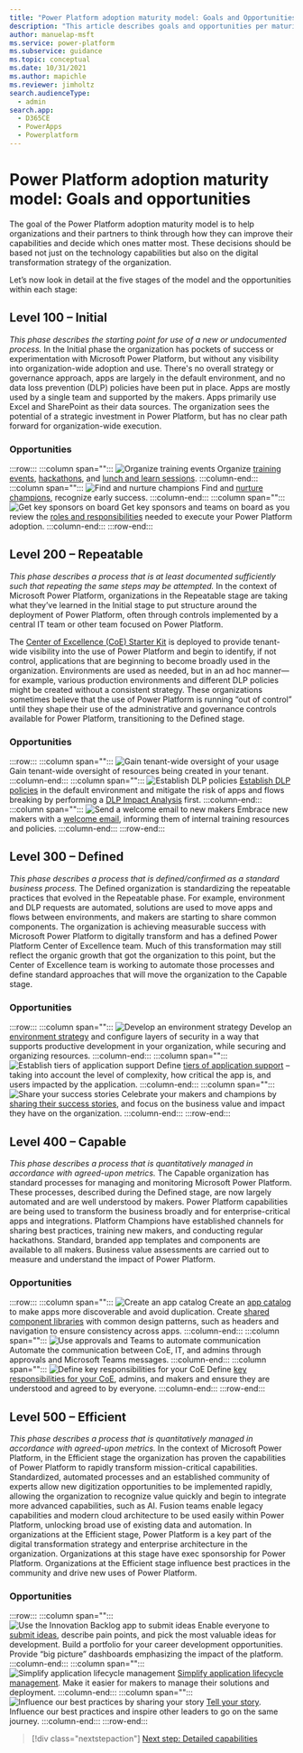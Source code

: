```yaml
---
title: "Power Platform adoption maturity model: Goals and Opportunities - Microsoft Power Platform | MicrosoftDocs"
description: "This article describes goals and opportunities per maturity stage in the Power Platform adoption maturity model."
author: manuelap-msft
ms.service: power-platform
ms.subservice: guidance
ms.topic: conceptual
ms.date: 10/31/2021
ms.author: mapichle
ms.reviewer: jimholtz
search.audienceType: 
  - admin
search.app: 
  - D365CE
  - PowerApps
  - Powerplatform
---
```

# Power Platform adoption maturity model: Goals and opportunities

The goal of the Power Platform adoption maturity model is to help organizations and their partners to think through how they can improve their capabilities and decide which ones matter most. These decisions should be based not just on the technology capabilities but also on the digital transformation strategy of the organization.

Let’s now look in detail at the five stages of the model and the opportunities within each stage:

## Level 100 – Initial

*This phase describes the starting point for use of a new or undocumented process.* In the Initial phase the organization has pockets of success or experimentation with Microsoft Power Platform, but without any visibility into organization-wide adoption and use.  There's no overall strategy or governance approach, apps are largely in the default environment, and no data loss prevention (DLP) policies have been put in place.  Apps are mostly used by a single team and supported by the makers. Apps primarily use Excel and SharePoint as their data sources. The organization sees the potential of a strategic investment in Power Platform, but has no clear path forward for organization-wide execution.

### Opportunities

:::row:::
   :::column span="":::
      ![Organize training events](media/adoption-1.png "Organize training events")
      Organize [training events](https://aka.ms/powerappsdemos), [hackathons](/power-platform/guidance/adoption/hackathons), and [lunch and learn sessions](/power-platform/guidance/adoption/in-a-day#lunch-and-learn).
   :::column-end:::
   :::column span="":::
   ![Find and nurture champions](media/adoption-2.png "Find and nurture champions")
      Find and [nurture champions](/power-platform/guidance/adoption/champions), recognize early success.
   :::column-end:::
:::column span="":::
![Get key sponsors on board](media/adoption-3.png "Get key sponsors on board")
      Get key sponsors and teams on board as you review the [roles and responsibilities](/power-platform/guidance/adoption/roles) needed to execute your Power Platform adoption.
   :::column-end:::
:::row-end:::

## Level 200 – Repeatable

*This phase describes a process that is at least documented sufficiently such that repeating the same steps may be attempted.* In the context of Microsoft Power Platform, organizations in the Repeatable stage are taking what they’ve learned in the Initial stage to put structure around the deployment of Power Platform, often through controls implemented by a central IT team or other team focused on Power Platform.  

The [Center of Excellence (CoE) Starter Kit](https://aka.ms/coestarterkit) is deployed to provide tenant-wide visibility into the use of Power Platform and begin to identify, if not control, applications that are beginning to become broadly used in the organization. Environments are used as needed, but in an ad hoc manner—for example, various production environments and different DLP policies might be created without a consistent strategy. These organizations sometimes believe that the use of Power Platform is running “out of control” until they shape their use of the administrative and governance controls available for Power Platform, transitioning to the Defined stage.

### Opportunities

:::row:::
   :::column span="":::
   ![Gain tenant-wide oversight of your usage](media/adoption-4.png "Gain tenant-wide oversight of your usage")
      Gain tenant-wide oversight of resources being created in your tenant.
   :::column-end:::
   :::column span="":::
      ![Establish DLP policies](media/adoption-5.png "Establish DLP policies")
      [Establish DLP policies](/power-platform/guidance/adoption/dlp-strategy) in the default environment and mitigate the risk of apps and flows breaking by performing a [DLP Impact Analysis](/power-platform/guidance/coe/core-components#dlp-editor-v2) first.
   :::column-end:::
:::column span="":::
   ![Send a welcome email to new makers](media/adoption-6.png "Send a welcome email to new makers")
      Embrace new makers with a [welcome email](/power-platform/guidance/adoption/onboard-makers), informing them of internal training resources and policies.
   :::column-end:::
:::row-end:::

## Level 300 – Defined

*This phase describes a process that is defined/confirmed as a standard business process.* The Defined organization is standardizing the repeatable practices that evolved in the Repeatable phase. For example, environment and DLP requests are automated, solutions are used to move apps and flows between environments, and makers are starting to share common components. The organization is achieving measurable success with Microsoft Power Platform to digitally transform and has a defined Power Platform Center of Excellence team.  Much of this transformation may still reflect the organic growth that got the organization to this point, but the Center of Excellence team is working to automate those processes and define standard approaches that will move the organization to the Capable stage.

### Opportunities

:::row:::
   :::column span="":::
      ![Develop an environment strategy](media/adoption-7.png "Develop an environment strategy")
      Develop an [environment strategy](/power-platform/guidance/adoption/environment-strategy) and configure layers of security in a way that supports productive development in your organization, while securing and organizing resources.
   :::column-end:::
   :::column span="":::
      ![Establish tiers of application support](media/adoption-8.png "Establish tiers of application support")
     Define [tiers of application support](/power-platform/guidance/adoption/environment-strategy#factors-that-influence-provisioning) – taking into account the level of complexity, how critical the app is, and users impacted by the application.
   :::column-end:::
:::column span="":::
   ![Share your success stories](media/adoption-9.png "Share your success stories")
      Celebrate your makers and champions by [sharing their success stories](/power-platform/guidance/adoption/show-and-tell), and focus on the business value and impact they have on the organization.
   :::column-end:::
:::row-end:::

## Level 400 – Capable

*This phase describes a process that is quantitatively managed in accordance with agreed-upon metrics.* The Capable organization has standard processes for managing and monitoring Microsoft Power Platform.  These processes, described during the Defined stage, are now largely automated and are well understood by makers.  Power Platform capabilities are being used to transform the business broadly and for enterprise-critical apps and integrations. Platform Champions have established channels for sharing best practices, training new makers, and conducting regular hackathons.  Standard, branded app templates and components are available to all makers. Business value assessments are carried out to measure and understand the impact of Power Platform.

### Opportunities

:::row:::
   :::column span="":::
      ![Create an app catalog](media/adoption-10.png "Create an app catalog")
      Create an [app catalog](/power-platform/guidance/coe/core-components#app-catalog) to make apps more discoverable and avoid duplication.
Create [shared component libraries](/power-platform/guidance/adoption/reusable) with common design patterns, such as headers and navigation to ensure consistency across apps.
   :::column-end:::
   :::column span="":::
      ![Use approvals and Teams to automate communication](media/adoption-11.png "Use approvals and Teams to automate communication")
     Automate the communication between CoE, IT, and admins through approvals and Microsoft Teams messages.
   :::column-end:::
:::column span="":::
   ![Define key responsibilities for your CoE](media/adoption-12.png "Define key responsibilities for your CoE")
      Define [key responsibilities for your CoE](/power-platform/guidance/adoption/coe), admins, and makers and ensure they are understood and agreed to by everyone.
   :::column-end:::
:::row-end:::

## Level 500 – Efficient

*This phase describes a process that is quantitatively managed in accordance with agreed-upon metrics.*  In the context of Microsoft Power Platform, in the Efficient stage the organization has proven the capabilities of Power Platform to rapidly transform mission-critical capabilities.  Standardized, automated processes and an established community of experts allow new digitization opportunities to be implemented rapidly, allowing the organization to recognize value quickly and begin to integrate more advanced capabilities, such as AI. Fusion teams enable legacy capabilities and modern cloud architecture to be used easily within Power Platform, unlocking broad use of existing data and automation. In organizations at the Efficient stage, Power Platform is a key part of the digital transformation strategy and enterprise architecture in the organization. Organizations at this stage have exec sponsorship for Power Platform. Organizations at the Efficient stage influence best practices in the community and drive new uses of Power Platform.

### Opportunities

:::row:::
   :::column span="":::
      ![Use the Innovation Backlog app to submit ideas](media/adoption-13.png "Use the Innovation Backlog app to submit ideas")
      Enable everyone to [submit ideas](/power-platform/guidance/coe/use-innovationbacklog), describe pain points, and pick the most valuable ideas for development. Build a portfolio for your career development opportunities. Provide “big picture” dashboards emphasizing the impact of the platform.
   :::column-end:::
   :::column span="":::
      ![Simplify application lifecycle management](media/adoption-14.png "Simplify application lifecycle management")
     [Simplify application lifecycle management](/power-platform/guidance/coe/almaccelerator-components). Make it easier for makers to manage their solutions and deployment.
   :::column-end:::
:::column span="":::
   ![Influence our best practices by sharing your story](media/adoption-15.png "Influence our best practices by sharing your story")
      [Tell your story](https://aka.ms/powerplatformstories). Influence our best practices and inspire other leaders to go on the same journey.
   :::column-end:::
:::row-end:::

> [!div class="nextstepaction"]
> [Next step: Detailed capabilities](maturity-model-details.md)
